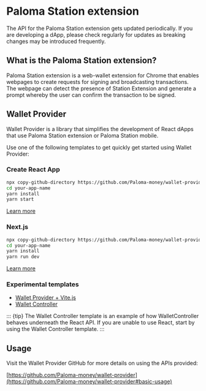 # Paloma Station extension

The API for the Paloma Station extension gets updated periodically. If you are developing a dApp, please check regularly for updates as breaking changes may be introduced frequently.

## What is the Paloma Station extension?

Paloma Station extension is a web-wallet extension for Chrome that enables webpages to create requests for signing and broadcasting transactions. The webpage can detect the presence of Station Extension and generate a prompt whereby the user can confirm the transaction to be signed.

## Wallet Provider

Wallet Provider is a library that simplifies the development of React dApps that use Paloma Station extension or Paloma Station mobile.

Use one of the following templates to get quickly get started using Wallet Provider:

### Create React App

```sh
npx copy-github-directory https://github.com/Paloma-money/wallet-provider/tree/main/templates/create-react-app your-app-name
cd your-app-name
yarn install
yarn start
```

[Learn more](https://github.com/Paloma-money/wallet-provider/tree/main/templates/create-react-app)

### Next.js

```sh
npx copy-github-directory https://github.com/Paloma-money/wallet-provider/tree/main/templates/next your-app-name
cd your-app-name
yarn install
yarn run dev
```

[Learn more](https://github.com/Paloma-money/wallet-provider/tree/main/templates/next)

### Experimental templates

- [Wallet Provider + Vite.js](https://github.com/Paloma-money/wallet-provider/tree/main/templates/vite)
- [Wallet Controller](https://github.com/Paloma-money/wallet-provider/tree/main/templates/wallet-controller)

::: {tip}
The Wallet Controller template is an example of how WalletController behaves underneath the React API. If you are unable to use React, start by using the Wallet Controller template.
:::

## Usage

Visit the Wallet Provider GitHub for more details on using the APIs provided:

[https://github.com/Paloma-money/wallet-provider](https://github.com/Paloma-money/wallet-provider#basic-usage)
